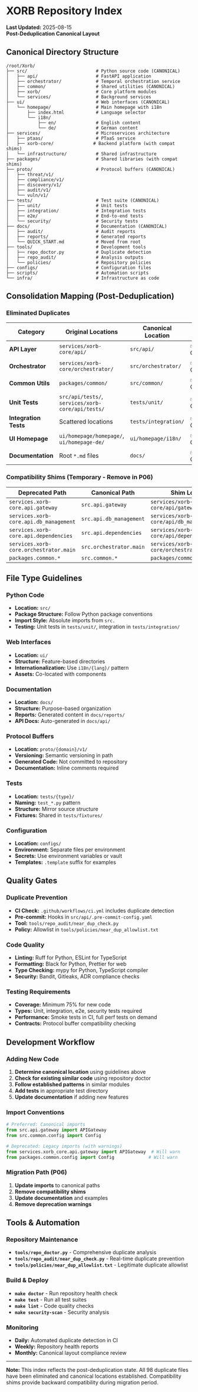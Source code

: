 # XORB Repository Index

**Last Updated:** 2025-08-15  
**Post-Deduplication Canonical Layout**

## Canonical Directory Structure

```
/root/Xorb/
├── src/                          # Python source code (CANONICAL)
│   ├── api/                      # FastAPI application
│   ├── orchestrator/             # Temporal orchestration service
│   ├── common/                   # Shared utilities (CANONICAL)
│   ├── xorb/                     # Core platform modules
│   └── services/                 # Background services
├── ui/                           # Web interfaces (CANONICAL)
│   └── homepage/                 # Main homepage with i18n
│       ├── index.html            # Language selector
│       └── i18n/
│           ├── en/               # English content
│           └── de/               # German content
├── services/                     # Microservices architecture
│   ├── ptaas/                    # PTaaS service
│   ├── xorb-core/               # Backend platform (with compat shims)
│   └── infrastructure/           # Shared infrastructure
├── packages/                     # Shared libraries (with compat shims)
├── proto/                        # Protocol buffers (CANONICAL)
│   ├── threat/v1/
│   ├── compliance/v1/
│   ├── discovery/v1/
│   ├── audit/v1/
│   └── vuln/v1/
├── tests/                        # Test suite (CANONICAL)
│   ├── unit/                     # Unit tests
│   ├── integration/              # Integration tests
│   ├── e2e/                      # End-to-end tests
│   └── security/                 # Security tests
├── docs/                         # Documentation (CANONICAL)
│   ├── audit/                    # Audit reports
│   ├── reports/                  # Generated reports
│   └── QUICK_START.md            # Moved from root
├── tools/                        # Development tools
│   ├── repo_doctor.py            # Duplicate detection
│   ├── repo_audit/               # Analysis outputs
│   └── policies/                 # Repository policies
├── configs/                      # Configuration files
├── scripts/                      # Automation scripts
└── infra/                        # Infrastructure as code
```

## Consolidation Mapping (Post-Deduplication)

### Eliminated Duplicates

| Category | Original Locations | Canonical Location | Status |
|----------|-------------------|-------------------|---------|
| **API Layer** | `services/xorb-core/api/` | `src/api/` | ✅ Consolidated |
| **Orchestrator** | `services/xorb-core/orchestrator/` | `src/orchestrator/` | ✅ Consolidated |
| **Common Utils** | `packages/common/` | `src/common/` | ✅ Consolidated |
| **Unit Tests** | `src/api/tests/`, `services/xorb-core/api/tests/` | `tests/unit/` | ✅ Consolidated |
| **Integration Tests** | Scattered locations | `tests/integration/` | ✅ Consolidated |
| **UI Homepage** | `ui/homepage/homepage/`, `ui/homepage-de/` | `ui/homepage/i18n/` | ✅ Consolidated |
| **Documentation** | Root `*.md` files | `docs/` | ✅ Consolidated |

### Compatibility Shims (Temporary - Remove in P06)

| Deprecated Path | Canonical Path | Shim Location |
|----------------|----------------|---------------|
| `services.xorb-core.api.gateway` | `src.api.gateway` | `services/xorb-core/api/gateway.py` |
| `services.xorb-core.api.db_management` | `src.api.db_management` | `services/xorb-core/api/db_management.py` |
| `services.xorb-core.api.dependencies` | `src.api.dependencies` | `services/xorb-core/api/dependencies.py` |
| `services.xorb-core.orchestrator.main` | `src.orchestrator.main` | `services/xorb-core/orchestrator/main.py` |
| `packages.common.*` | `src.common.*` | `packages/common/__init__.py` |

## File Type Guidelines

### Python Code
- **Location:** `src/`
- **Package Structure:** Follow Python package conventions
- **Import Style:** Absolute imports from `src.`
- **Testing:** Unit tests in `tests/unit/`, integration in `tests/integration/`

### Web Interfaces  
- **Location:** `ui/`
- **Structure:** Feature-based directories
- **Internationalization:** Use `i18n/{lang}/` pattern
- **Assets:** Co-located with components

### Documentation
- **Location:** `docs/`
- **Structure:** Purpose-based organization
- **Reports:** Generated content in `docs/reports/`
- **API Docs:** Auto-generated in `docs/api/`

### Protocol Buffers
- **Location:** `proto/{domain}/v1/`
- **Versioning:** Semantic versioning in path
- **Generated Code:** Not committed to repository
- **Documentation:** Inline comments required

### Tests
- **Location:** `tests/{type}/`
- **Naming:** `test_*.py` pattern
- **Structure:** Mirror source structure
- **Fixtures:** Shared in `tests/fixtures/`

### Configuration
- **Location:** `configs/`
- **Environment:** Separate files per environment
- **Secrets:** Use environment variables or vault
- **Templates:** `.template` suffix for examples

## Quality Gates

### Duplicate Prevention
- **CI Check:** `.github/workflows/ci.yml` includes duplicate detection
- **Pre-commit:** Hooks in `src/api/.pre-commit-config.yaml`
- **Tool:** `tools/repo_audit/near_dup_check.py`
- **Policy:** Allowlist in `tools/policies/near_dup_allowlist.txt`

### Code Quality
- **Linting:** Ruff for Python, ESLint for TypeScript
- **Formatting:** Black for Python, Prettier for web
- **Type Checking:** mypy for Python, TypeScript compiler
- **Security:** Bandit, Gitleaks, ADR compliance checks

### Testing Requirements
- **Coverage:** Minimum 75% for new code
- **Types:** Unit, integration, e2e, security tests required
- **Performance:** Smoke tests in CI, full perf tests on demand
- **Contracts:** Protocol buffer compatibility checking

## Development Workflow

### Adding New Code
1. **Determine canonical location** using guidelines above
2. **Check for existing similar code** using repository doctor
3. **Follow established patterns** in similar modules
4. **Add tests** in appropriate test directory
5. **Update documentation** if adding new features

### Import Conventions
```python
# Preferred: Canonical imports
from src.api.gateway import APIGateway
from src.common.config import Config

# Deprecated: Legacy imports (with warnings)
from services.xorb_core.api.gateway import APIGateway  # Will warn
from packages.common.config import Config             # Will warn
```

### Migration Path (P06)
1. **Update imports** to canonical paths
2. **Remove compatibility shims** 
3. **Update documentation** and examples
4. **Remove deprecation warnings**

## Tools & Automation

### Repository Maintenance
- **`tools/repo_doctor.py`** - Comprehensive duplicate analysis
- **`tools/repo_audit/near_dup_check.py`** - Real-time duplicate prevention
- **`tools/policies/near_dup_allowlist.txt`** - Legitimate duplicate allowlist

### Build & Deploy
- **`make doctor`** - Run repository health check
- **`make test`** - Run all test suites
- **`make lint`** - Code quality checks
- **`make security-scan`** - Security analysis

### Monitoring
- **Daily:** Automated duplicate detection in CI
- **Weekly:** Repository health reports
- **Monthly:** Canonical layout compliance review

---

**Note:** This index reflects the post-deduplication state. All 98 duplicate files have been eliminated and canonical locations established. Compatibility shims provide backward compatibility during migration period.